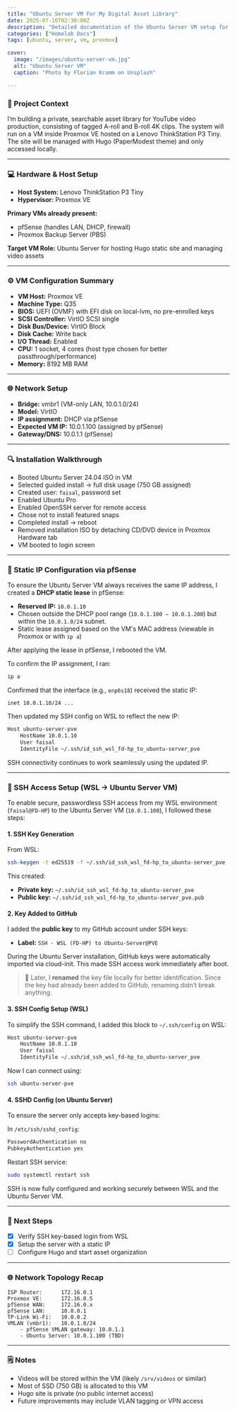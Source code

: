 ```yaml
---
title: "Ubuntu Server VM For My Digital Asset Library"
date: 2025-07-16T02:30:00Z
description: "Detailed documentation of the Ubuntu Server VM setup for hosting a private video asset library using Hugo and Proxmox VE."
categories: ["Homelab Docs"]
tags: [ubuntu, server, vm, proxmox]

cover:
  image: "/images/ubuntu-server-vm.jpg"
  alt: "Ubuntu Server VM"
  caption: "Photo by Florian Krumm on Unsplash"

---
```


### 📁 Project Context

I’m building a private, searchable asset library for YouTube video production, consisting of tagged A-roll and B-roll 4K clips. The system will run on a VM inside Proxmox VE hosted on a Lenovo ThinkStation P3 Tiny. The site will be managed with Hugo (PaperModest theme) and only accessed locally.

---

### 💻 Hardware & Host Setup

- **Host System:** Lenovo ThinkStation P3 Tiny
- **Hypervisor:** Proxmox VE

**Primary VMs already present:**

- pfSense (handles LAN, DHCP, firewall)
- Proxmox Backup Server (PBS)

**Target VM Role:** Ubuntu Server for hosting Hugo static site and managing video assets

---

### ⚙️ VM Configuration Summary

- **VM Host:** Proxmox VE
- **Machine Type:** Q35
- **BIOS:** UEFI (OVMF) with EFI disk on local-lvm, no pre-enrolled keys
- **SCSI Controller:** VirtIO SCSI single
- **Disk Bus/Device:** VirtIO Block
- **Disk Cache:** Write back
- **I/O Thread:** Enabled
- **CPU:** 1 socket, 4 cores (host type chosen for better passthrough/performance)
- **Memory:** 8192 MB RAM

---

### 🌐 Network Setup

- **Bridge:** vmbr1 (VM-only LAN, 10.0.1.0/24)
- **Model:** VirtIO
- **IP assignment:** DHCP via pfSense
- **Expected VM IP:** 10.0.1.100 (assigned by pfSense)
- **Gateway/DNS:** 10.0.1.1 (pfSense)

---

### 🔍 Installation Walkthrough

- Booted Ubuntu Server 24.04 ISO in VM
- Selected guided install → full disk usage (750 GB assigned)
- Created user: `faisal`, password set
- Enabled Ubuntu Pro
- Enabled OpenSSH server for remote access
- Chose not to install featured snaps
- Completed install → reboot
- Removed installation ISO by detaching CD/DVD device in Proxmox Hardware tab
- VM booted to login screen

---

### 🛁 Static IP Configuration via pfSense

To ensure the Ubuntu Server VM always receives the same IP address, I created a **DHCP static lease** in pfSense:

- **Reserved IP:** `10.0.1.10`
- Chosen outside the DHCP pool range (`10.0.1.100 – 10.0.1.200`) but within the `10.0.1.0/24` subnet.
- Static lease assigned based on the VM's MAC address (viewable in Proxmox or with `ip a`)

After applying the lease in pfSense, I rebooted the VM.

To confirm the IP assignment, I ran:

```bash
ip a
```

Confirmed that the interface (e.g., `enp6s18`) received the static IP:

```text
inet 10.0.1.10/24 ...
```

Then updated my SSH config on WSL to reflect the new IP:

```bash
Host ubuntu-server-pve
    HostName 10.0.1.10
    User faisal
    IdentityFile ~/.ssh/id_ssh_wsl_fd-hp_to_ubuntu-server_pve
```

SSH connectivity continues to work seamlessly using the updated IP.

---

### 🔐 SSH Access Setup (WSL → Ubuntu Server VM)

To enable secure, passwordless SSH access from my WSL environment (`faisal@FD-HP`) to the Ubuntu Server VM (`10.0.1.100`), I followed these steps:

#### 1. SSH Key Generation

From WSL:

```bash
ssh-keygen -t ed25519 -f ~/.ssh/id_ssh_wsl_fd-hp_to_ubuntu-server_pve -C "SSH - WSL (FD-HP) to Ubuntu-Server@PVE"
```

This created:

- **Private key:** `~/.ssh/id_ssh_wsl_fd-hp_to_ubuntu-server_pve`
- **Public key:** `~/.ssh/id_ssh_wsl_fd-hp_to_ubuntu-server_pve.pub`

#### 2. Key Added to GitHub

I added the **public key** to my GitHub account under SSH keys:

- **Label:** `SSH - WSL (FD-HP) to Ubuntu-Server@PVE`

During the Ubuntu Server installation, GitHub keys were automatically imported via cloud-init. This made SSH access work immediately after boot.

> 🔁 Later, I **renamed** the key file locally for better identification. Since the key had already been added to GitHub, renaming didn’t break anything.

#### 3. SSH Config Setup (WSL)

To simplify the SSH command, I added this block to `~/.ssh/config` on WSL:

```bash
Host ubuntu-server-pve
    HostName 10.0.1.10
    User faisal
    IdentityFile ~/.ssh/id_ssh_wsl_fd-hp_to_ubuntu-server_pve
```

Now I can connect using:

```bash
ssh ubuntu-server-pve
```

#### 4. SSHD Config (on Ubuntu Server)

To ensure the server only accepts key-based logins:

In `/etc/ssh/sshd_config`:

```bash
PasswordAuthentication no
PubkeyAuthentication yes
```

Restart SSH service:

```bash
sudo systemctl restart ssh
```

SSH is now fully configured and working securely between WSL and the Ubuntu Server VM.

---

### 📌 Next Steps

- [x] Verify SSH key-based login from WSL
- [x] Setup the server with a static IP
- [ ] Configure Hugo and start asset organization

---

### 🌐 Network Topology Recap

```text
ISP Router:      172.16.0.1
Proxmox VE:      172.16.0.5
pfSense WAN:     172.16.0.x
pfSense LAN:     10.0.0.1
TP-Link Wi-Fi:   10.0.0.2
VMLAN (vmbr1):   10.0.1.0/24
    - pfSense VMLAN gateway: 10.0.1.1
    - Ubuntu Server: 10.0.1.100 (TBD)
```

---

### 🗒️ Notes

- Videos will be stored within the VM (likely `/srv/videos` or similar)
- Most of SSD (750 GB) is allocated to this VM
- Hugo site is private (no public internet access)
- Future improvements may include VLAN tagging or VPN access
